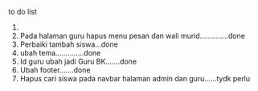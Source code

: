 to do list

1.
2. Pada halaman guru hapus menu pesan dan wali murid..............done
3. Perbaiki tambah siswa...done
4. ubah tema..............done
5. Id guru ubah jadi Guru BK.......done
6. Ubah footer.......done
7. Hapus cari siswa pada navbar halaman admin dan guru......tydk perlu
